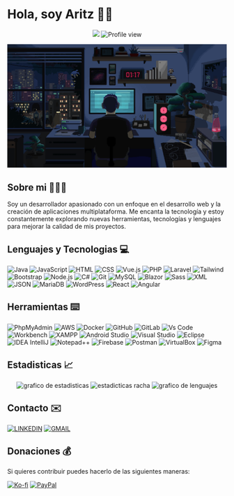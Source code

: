# Hola, soy Aritz 👋🏻
<div align="center">

<!-- repo_count_starts -->
[![](https://img.shields.io/badge/7-%20?&style=for-the-badge&logo=github&logoColor=FFFFFF&label=REPOSITORIOS&color=37ae6c)](https://github.com/Aritz-Garcia?tab=repositories)<!-- repo_count_ends -->
![Profile view](https://komarev.com/ghpvc/?username=Aritz-Garcia&color=37ae6c&style=for-the-badge&label=VISITAS%20DEL%20PERFIL)

</div>

<div align="center">

<img src="img/programador.gif" width="600px" >

</div>

## Sobre mi 👨🏻‍💻
<!-- Texto sobre mi -->
Soy un desarrollador apasionado con un enfoque en el desarrollo web y la creación de aplicaciones multiplataforma. Me encanta la tecnología y estoy constantemente explorando nuevas herramientas, tecnologías y lenguajes para mejorar la calidad de mis proyectos.

## Lenguajes y Tecnologias 💻
![Java](https://img.shields.io/badge/java-%23ED8B00.svg?style=for-the-badge&logo=openjdk&logoColor=white)
![JavaScript](https://img.shields.io/badge/JAVASCRIPT-%20?style=for-the-badge&logo=javascript&logoColor=FFFFFF&color=%23F7DF1E)
![HTML](https://img.shields.io/badge/HTML-%20?style=for-the-badge&logo=HTML5&logoColor=FFFFFF&color=%23E34F26)
![CSS](https://img.shields.io/badge/CSS-%20?style=for-the-badge&logo=css3&logoColor=FFFFFF&color=%231572B6)
![Vue.js](https://img.shields.io/badge/VUE.JS-%20?style=for-the-badge&logo=vuedotjs&logoColor=FFFFFF&color=%234FC08D)
![PHP](https://img.shields.io/badge/PHP-%20?style=for-the-badge&logo=php&logoColor=FFFFFF&color=%23777BB4)
![Laravel](https://img.shields.io/badge/LARAVEL-%20?style=for-the-badge&logo=laravel&logoColor=FFFFFF&color=%23FF2D20)
![Tailwind](https://img.shields.io/badge/TAILWIND%20CSS-%20?style=for-the-badge&logo=tailwindcss&logoColor=FFFFFF&color=%2306B6D4)
![Bootstrap](https://img.shields.io/badge/BOOTSTRAP-%20?style=for-the-badge&logo=bootstrap&logoColor=FFFFFF&color=%237952B3)
![Node.js](https://img.shields.io/badge/NODE.JS-%20?style=for-the-badge&logo=nodedotjs&logoColor=FFFFFF&color=%235FA04E)
![C#](https://img.shields.io/badge/C%23-%20?style=for-the-badge&logo=csharp&logoColor=FFFFFF&color=%23512BD4)
![Git](https://img.shields.io/badge/GIT-%20?style=for-the-badge&logo=git&logoColor=ffffff&color=%23F05032)
![MySQL](https://img.shields.io/badge/MYSQL-%20?style=for-the-badge&logo=mysql&logoColor=FFFFFF&color=%234479A1)
![Blazor](https://img.shields.io/badge/BLAZOR-%20?style=for-the-badge&logo=blazor&logoColor=FFFFFF&color=%23512BD4)
![Sass](https://img.shields.io/badge/SASS-%20?style=for-the-badge&logo=sass&logoColor=FFFFFF&color=%23CC6699)
![XML](https://camo.githubusercontent.com/03e5da414765818488a3a133896eb6018d20a935b0da664f3e67e71865ddea89/68747470733a2f2f637573746f6d2d69636f6e2d6261646765732e64656d6f6c61622e636f6d2f62616467652f786d6c2d4643333233323f7374796c653d666f722d7468652d6261646765266c6f676f3d786d6c266c6f676f436f6c6f723d7768697465)
![JSON](https://img.shields.io/badge/JSON-%20?style=for-the-badge&logo=json&logoColor=FFFFFF&color=%23000000)
![MariaDB](https://img.shields.io/badge/MARIADB-%20?style=for-the-badge&logo=mariadb&logoColor=FFFFFF&color=%23003545)
![WordPress](https://img.shields.io/badge/WORDPRESS-%20?style=for-the-badge&logo=wordpress&logoColor=FFFFFF&color=%2321759B)
![React](https://img.shields.io/badge/REACT-%20?style=for-the-badge&logo=react&logoColor=FFFFFF&color=%2361DAFB)
![Angular](https://img.shields.io/badge/ANGULAR-%20?style=for-the-badge&logo=angular&logoColor=FFFFFF&color=%23C3002F)

## Herramientas ⌨️
![PhpMyAdmin](https://img.shields.io/badge/PHPMYADMIN-%20?style=for-the-badge&logo=phpmyadmin&logoColor=ffffff&color=%236C78AF)
![AWS](https://img.shields.io/badge/AWS-%20?style=for-the-badge&logo=amazonaws&logoColor=ffffff&color=%23232F3E)
![Docker](https://img.shields.io/badge/DOCKER-%20?style=for-the-badge&logo=docker&logoColor=ffffff&color=%232496ED)
![GitHub](https://img.shields.io/badge/GITHUB-%20?style=for-the-badge&logo=github&logoColor=ffffff&color=%23181717)
![GitLab](https://img.shields.io/badge/GITLAB-%20?style=for-the-badge&logo=gitlab&logoColor=ffffff&color=%23FC6D26)
![Vs Code](https://img.shields.io/badge/VISUAL%20STUDIO%20CODE-%20?style=for-the-badge&logo=visualstudiocode&logoColor=ffffff&color=%23007ACC)
![Workbench](https://img.shields.io/badge/WORKBENCH-%20?style=for-the-badge&logoColor=ffffff&color=%2326557c)
![XAMPP](https://img.shields.io/badge/XAMPP-%20?style=for-the-badge&logo=xampp&logoColor=ffffff&color=%23FB7A24)
![Android Studio](https://img.shields.io/badge/ANDROID%20STUDIO-%20?style=for-the-badge&logo=androidstudio&logoColor=ffffff&color=%233DDC84)
![Visual Studio](https://img.shields.io/badge/VISUAL%20STUDIO-%20?style=for-the-badge&logo=visualstudio&logoColor=ffffff&color=%235C2D91)
![Eclipse](https://img.shields.io/badge/ECLIPSE-%20?style=for-the-badge&logo=eclipseide&logoColor=ffffff&color=%232C2255)
![IDEA IntelliJ](https://img.shields.io/badge/INTELLIJ%20IDEA-%20?style=for-the-badge&logo=intellijidea&logoColor=ffffff&color=%23000000)
![Notepad++](https://img.shields.io/badge/NOTEPAD%2B%2B-%20?style=for-the-badge&logo=notepadplusplus&logoColor=ffffff&color=%2390E59A)
![Firebase](https://img.shields.io/badge/FIREBASE-%20?style=for-the-badge&logo=firebase&logoColor=ffffff&color=%23FFCA28)
![Postman](https://img.shields.io/badge/POSTMAN-%20?style=for-the-badge&logo=postman&logoColor=ffffff&color=%23FF6C37)
![VirtualBox](https://img.shields.io/badge/VIRTUALBOX-%20?style=for-the-badge&logo=virtualbox&logoColor=ffffff&color=%23183A61)
![Figma](https://img.shields.io/badge/FIGMA-%20?style=for-the-badge&logo=figma&logoColor=ffffff&color=%23F24E1E)

## Estadisticas 📈
<div align="center">
  <img src="https://github-readme-stats.vercel.app/api?username=Aritz-Garcia&show_icons=true&include_all_commits=true&count_private=true&theme=vue-dark&locale=es" height="150" alt="grafico de estadisticas"  />

  <img src="https://streak-stats.demolab.com?user=Aritz-Garcia&theme=vue-dark&locale=es" height="150" alt="estadicticas racha"  />

  <img src="https://github-readme-stats.vercel.app/api/top-langs?username=Aritz-Garcia&locale=es&card_width=320&langs_count=5&theme=vue-dark&hide_border=false&order=2" height="250" alt="grafico de lenguajes"  />

</div>

## Contacto ✉️
[![LINKEDIN](https://img.shields.io/badge/LINKEDIN-%20?style=for-the-badge&logo=linkedin&logoColor=FFFFFF&color=%230A66C2)](https://www.linkedin.com/in/aritz-garcia-barañano)
[![GMAIL](https://img.shields.io/badge/GMAIL-%20?style=for-the-badge&logo=gmail&logoColor=FFFFFF&color=%23EA4335)](mailto:aritz2030@gmail.com)

## Donaciones 💰
Si quieres contribuir puedes hacerlo de las siguientes maneras:

[![Ko-fi](https://img.shields.io/badge/BUY%20ME%20A%20COFFEE-%23FF5E5B?style=for-the-badge&logo=kofi&logoColor=%23FFFFFF)](https://ko-fi.com/aritzgarcia)
[![PayPal](https://img.shields.io/badge/PAYPAL-%23003087?style=for-the-badge&logo=PayPal&logoColor=%23FFFFFF)](https://www.paypal.com/paypalme/aritzgarcia30)
